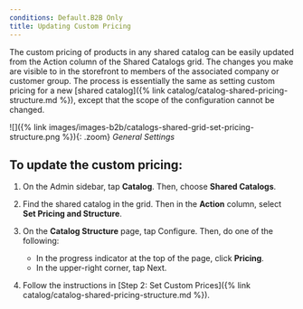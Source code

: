 ```yaml
---
conditions: Default.B2B Only
title: Updating Custom Pricing
---
```


The custom pricing of products in any shared catalog can be easily updated from the Action column of the Shared Catalogs grid. The changes you make are visible to in the storefront to members of the associated company or customer group. The process is essentially the same as setting custom pricing for a new [shared catalog]({% link catalog/catalog-shared-pricing-structure.md %}), except that the scope of the configuration cannot be changed.

![]({% link images/images-b2b/catalogs-shared-grid-set-pricing-structure.png %}){: .zoom}
*General Settings*

## To update the custom pricing:

1. On the Admin sidebar, tap **Catalog**. Then, choose **Shared Catalogs**.

1. Find the shared catalog in the grid. Then in the **Action** column, select **Set Pricing and Structure**.

1. On the **Catalog Structure** page, tap <span class="btn">Configure</span>. Then, do one of the following:

    * In the progress indicator at the top of the page, click **Pricing**.
    * In the upper-right corner, tap <span class="btn">Next</span>.

1. Follow the instructions in [Step 2: Set Custom Prices]({% link catalog/catalog-shared-pricing-structure.md %}).

